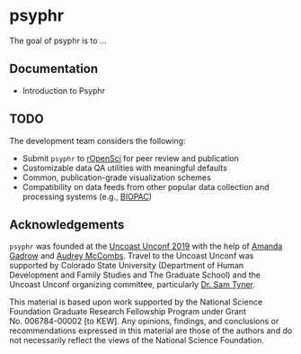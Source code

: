 
<!-- README.md is generated from README.Rmd. Please edit that file -->

# psyphr

<!-- badges: start -->

<!-- badges: end -->

The goal of psyphr is to …

## Documentation

  - Introduction to Psyphr

## TODO

The development team considers the following:

  - Submit `psyphr` to [rOpenSci](https://ropensci.org/) for peer review
    and publication
  - Customizable data QA utilities with meaningful defaults
  - Common, publication-grade visualization schemes
  - Compatibility on data feeds from other popular data collection and
    processing systems (e.g., [BIOPAC](https://www.biopac.com/))

## Acknowledgements

`psyphr` was founded at the [Uncoast
Unconf 2019](https://github.com/uncoast-unconf/uu-2019) with the help of
[Amanda Gadrow](https://github.com/ajmcoqui) and [Audrey
McCombs](https://github.com/almccombs). Travel to the Uncoast Unconf was
supported by Colorado State University (Department of Human Development
and Family Studies and The Graduate School) and the Uncoast Unconf
organizing committee, particularly [Dr. Sam
Tyner](https://sctyner.github.io/).

This material is based upon work supported by the National Science
Foundation Graduate Research Fellowship Program under Grant
No. 006784-00002 \[to KEW\]. Any opinions, findings, and conclusions or
recommendations expressed in this material are those of the authors and
do not necessarily reflect the views of the National Science Foundation.
